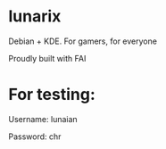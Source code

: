 # lunarix
Debian + KDE. For gamers, for everyone

Proudly built with FAI

# For testing:

Username: lunaian

Password: chr
